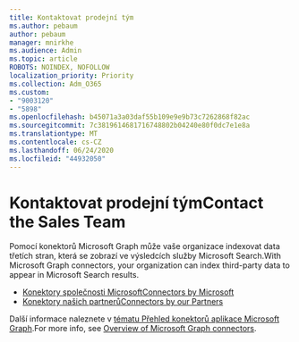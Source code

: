 ```yaml
---
title: Kontaktovat prodejní tým
ms.author: pebaum
author: pebaum
manager: mnirkhe
ms.audience: Admin
ms.topic: article
ROBOTS: NOINDEX, NOFOLLOW
localization_priority: Priority
ms.collection: Adm_O365
ms.custom:
- "9003120"
- "5898"
ms.openlocfilehash: b45071a3a03daf55b109e9e9b73c7262868f82ac
ms.sourcegitcommit: 7c3819614681716748802b04240e80f0dc7e1e8a
ms.translationtype: MT
ms.contentlocale: cs-CZ
ms.lasthandoff: 06/24/2020
ms.locfileid: "44932050"
---
```

# <a name="contact-the-sales-team"></a><span data-ttu-id="2bf88-102">Kontaktovat prodejní tým</span><span class="sxs-lookup"><span data-stu-id="2bf88-102">Contact the Sales Team</span></span>

<span data-ttu-id="2bf88-103">Pomocí konektorů Microsoft Graph může vaše organizace indexovat data třetích stran, která se zobrazí ve výsledcích služby Microsoft Search.</span><span class="sxs-lookup"><span data-stu-id="2bf88-103">With Microsoft Graph connectors, your organization can index third-party data to appear in Microsoft Search results.</span></span>

- [<span data-ttu-id="2bf88-104">Konektory společnosti Microsoft</span><span class="sxs-lookup"><span data-stu-id="2bf88-104">Connectors by Microsoft</span></span>](https://docs.microsoft.com/microsoftsearch/connectors-gallery#Microsoft)
- [<span data-ttu-id="2bf88-105">Konektory našich partnerů</span><span class="sxs-lookup"><span data-stu-id="2bf88-105">Connectors by our Partners</span></span>](https://docs.microsoft.com/microsoftsearch/connectors-gallery#Partners)

<span data-ttu-id="2bf88-106">Další informace naleznete v [tématu Přehled konektorů aplikace Microsoft Graph](https://docs.microsoft.com/microsoftsearch/connectors-overview).</span><span class="sxs-lookup"><span data-stu-id="2bf88-106">For more info, see [Overview of Microsoft Graph connectors](https://docs.microsoft.com/microsoftsearch/connectors-overview).</span></span>
